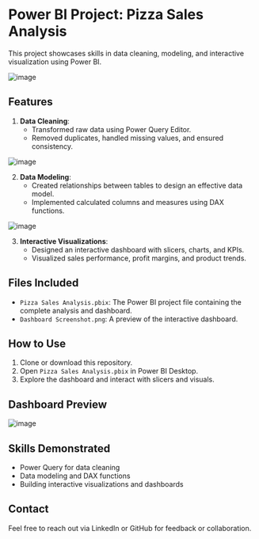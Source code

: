 # Power BI Project: Pizza Sales Analysis  

This project showcases skills in data cleaning, modeling, and interactive visualization using Power BI.  


![image](https://github.com/user-attachments/assets/7b2dbe93-34d8-4a06-92a4-c4b2fddb0f34)



## Features  
1. **Data Cleaning**:  
   - Transformed raw data using Power Query Editor.  
   - Removed duplicates, handled missing values, and ensured consistency.  

![image](https://github.com/user-attachments/assets/b22e7f31-109c-454a-9b73-a9b822ff8bd2)


2. **Data Modeling**:  
   - Created relationships between tables to design an effective data model.  
   - Implemented calculated columns and measures using DAX functions.  

![image](https://github.com/user-attachments/assets/053965ba-607d-4475-afa4-8c2bad87a802)


3. **Interactive Visualizations**:  
   - Designed an interactive dashboard with slicers, charts, and KPIs.  
   - Visualized sales performance, profit margins, and product trends.  

## Files Included  
- `Pizza Sales Analysis.pbix`: The Power BI project file containing the complete analysis and dashboard.  
- `Dashboard Screenshot.png`: A preview of the interactive dashboard.  

## How to Use  
1. Clone or download this repository.  
2. Open `Pizza Sales Analysis.pbix` in Power BI Desktop.  
3. Explore the dashboard and interact with slicers and visuals.  

## Dashboard Preview  
 ![image](https://github.com/user-attachments/assets/279d038f-8363-4aed-8eb7-f37e6ec3267a)


## Skills Demonstrated  
- Power Query for data cleaning  
- Data modeling and DAX functions  
- Building interactive visualizations and dashboards  

## Contact  
Feel free to reach out via LinkedIn or GitHub for feedback or collaboration.  
